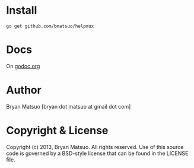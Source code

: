 [godoc.org]: http://godoc.org/github.com/bmatsuo/helpmux/ "godoc.org"

Install
=======

    go get github.com/bmatsuo/helpmux

Docs
====

On [godoc.org][]

Author
======

Bryan Matsuo [bryan dot matsuo at gmail dot com]

Copyright & License
===================

Copyright (c) 2013, Bryan Matsuo.
All rights reserved.
Use of this source code is governed by a BSD-style license that can be
found in the LICENSE file.

